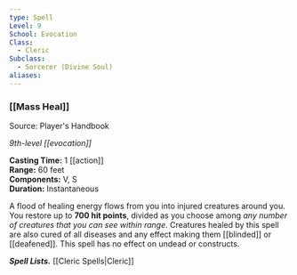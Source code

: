 ```yaml
---
type: Spell
Level: 9
School: Evocation
Class:
  - Cleric
Subclass:
  - Sorcerer (Divine Soul)
aliases:
---
```

### [[Mass Heal]] 

Source: Player's Handbook

_9th-level [[evocation]]_

**Casting Time:** 1 [[action]]  
**Range:** 60 feet  
**Components:** V, S  
**Duration:** Instantaneous

A flood of healing energy flows from you into injured creatures around you. You restore up to **700 hit points**, divided as you choose among *any number of creatures that you can see within range*. Creatures healed by this spell are also cured of all diseases and any effect making them [[blinded]] or [[deafened]]. This spell has no effect on undead or constructs.

**_Spell Lists._** [[Cleric Spells|Cleric]] 
